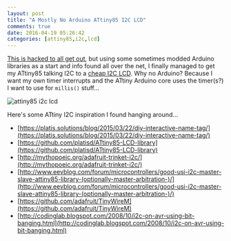 ```yaml
---
layout: post
title: "A Mostly No Arduino ATtiny85 I2C LCD"
comments: true
date: 2016-04-19 05:26:42
categories: [attiny85,i2c,lcd]
---
```


[This is hacked to all get out](https://github.com/funkfinger/electronic-tests/tree/master/test_no_arduino_attiny85_i2c_lcd), but using some sometimes modded Arduino libraries as a start and info found all over the net, I finally managed to get my ATtiny85 talking I2C to a [cheap I2C LCD](http://www.ebay.com/sch/i.html?_odkw=i2c+lcd+2x16&_osacat=0&_from=R40&_trksid=p2045573.m570.l1313.TR0.TRC0.H0.Xi2c+lcd+2x16+1602.TRS0&_nkw=i2c+lcd+2x16+1602&_sacat=0). Why no Arduino? Because I want my own timer interrupts and the ATtiny Arduino core uses the timer(s?) I want to use for `millis()` stuff...

![attiny85 i2c lcd](http://media.jaywiggins.com.s3.amazonaws.com/images/attiny85%20i2c%20lcd.jpg)

Here's some ATtiny I2C inspiration I found hanging around...

* [https://platis.solutions/blog/2015/03/22/diy-interactive-name-tag/](https://platis.solutions/blog/2015/03/22/diy-interactive-name-tag/)
* [https://github.com/platisd/ATtiny85-LCD-library](https://github.com/platisd/ATtiny85-LCD-library)
* [http://mythopoeic.org/adafruit-trinket-i2c/](http://mythopoeic.org/adafruit-trinket-i2c/)
* [http://www.eevblog.com/forum/microcontrollers/good-usi-i2c-master-slave-attiny85-library-(optionally-master-arbitration-)/](http://www.eevblog.com/forum/microcontrollers/good-usi-i2c-master-slave-attiny85-library-(optionally-master-arbitration-)/)
* [https://github.com/adafruit/TinyWireM](https://github.com/adafruit/TinyWireM)
* [http://codinglab.blogspot.com/2008/10/i2c-on-avr-using-bit-banging.html](http://codinglab.blogspot.com/2008/10/i2c-on-avr-using-bit-banging.html)


